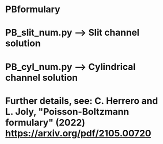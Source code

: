 # PBformulary
# PB_slit_num.py --> Slit channel solution
# PB_cyl_num.py --> Cylindrical channel solution
# 
# Further details, see: C. Herrero and L. Joly, "Poisson-Boltzmann formulary" (2022) https://arxiv.org/pdf/2105.00720
